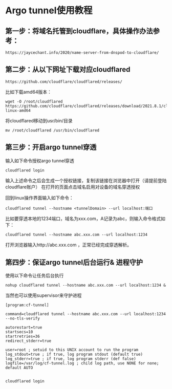 # Argo tunnel使用教程
## 第一步：将域名托管到cloudflare，具体操作办法参考：
```
https://jaycechant.info/2020/name-server-from-dnspod-to-cloudflare/
```
## 第二步：从以下网址下载对应cloudflared
```
https://github.com/cloudflare/cloudflared/releases/
```

比如下载amd64版本：
```
wget -O /root/cloudflared https://github.com/cloudflare/cloudflared/releases/download/2021.8.1/cloudflared-linux-amd64
```

将cloudflared移动到usr/bin/目录
```
mv /root/cloudflared /usr/bin/cloudflared
```
## 第三步：开启argo tunnel穿透

输入如下命令授权argo tunnel穿透
```
cloudflared login
```
输入上述命令之后会生成一个授权链接，复制该链接在浏览器中打开（请提前登陆cloudflare账户）
在打开的页面点击域名启用对设备的域名穿透授权

回到linux操作界面输入如下命令：
```
cloudflared tunnel --hostname <tunnelDomain> --url localhost:端口
```
比如要穿透本地的1234端口，域名为xxx.com，A记录为abc，则输入命令格式如下：
```
cloudflared tunnel --hostname abc.xxx.com --url localhost:1234

```

打开浏览器输入http://abc.xxx.com ，正常已经完成穿透解析。

## 第四步：保证argo tunnel后台运行& 进程守护

使用以下命令让任务后台执行
```
nohup cloudflared tunnel --hostname abc.xxx.com --url localhost:1234 &
```
当然也可以使用supervisor来守护进程
```
[program:cf-tunnel]

command=cloudflared tunnel --hostname abc.xxx.com --url localhost:1234 --no-tls-verify

autorestart=true
startsecs=10
startretries=36
redirect_stderr=true

user=root ; setuid to this UNIX account to run the program
log_stdout=true ; if true, log program stdout (default true)
log_stderr=true ; if true, log program stderr (def false)
logfile=/var/log/cf-tunnel.log ; child log path, use NONE for none; default AUTO


cloudflared login
```

